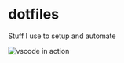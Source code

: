 # dotfiles
Stuff I use to setup and automate

![vscode in action](https://d.pr/i/6ZRzWr "VSCode in action")
